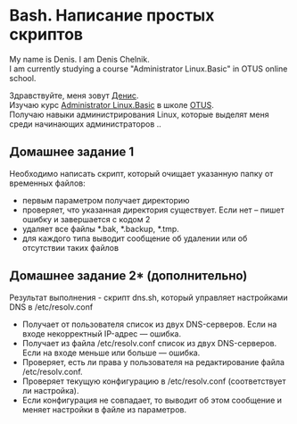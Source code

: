 Bash. Написание простых скриптов
===============

My name is Denis. I am Denis Chelnik.  
I am currently studying a course "Administrator Linux.Basic" in OTUS online school.  

Здравствуйте, меня зовут [Денис](https://github.com/DAChelnik).  
Изучаю курс [Administrator Linux.Basic](https://otus.ru/lessons/linux-basic/) в школе [OTUS](https://otus.ru/ "OTUS онлайн-образование").  
Получаю навыки администрирования Linux, которые выделят меня среди начинающих администраторов ..


Домашнее задание 1
-------------------------------------------------------

Необходимо написать скрипт, который очищает указанную папку от временных файлов:

-  первым параметром получает директорию
-  проверяет, что указанная директория существует. Если нет – пишет ошибку и 
завершается с кодом 2
-  удаляет все файлы *.bak, *.backup, *.tmp.
-  для каждого типа выводит сообщение об удалении или об отсутствии таких файлов

Домашнее задание 2* (дополнительно)
-------------------------------------------------------

Результат выполнения - скрипт dns.sh, который управляет настройками DNS в /etc/resolv.conf
-  Получает от пользователя список из двух DNS-серверов. Если на входе некорректный IP-адрес — ошибка.
-  Получает из файла /etc/resolv.conf список из двух DNS-серверов. Если на входе меньше или больше — ошибка.
-  Проверяет, есть ли права у пользователя на редактирование файла /etc/resolv.conf.
-  Проверяет текущую конфигурацию в /etc/resolv.conf (соответствует ли настройка).
-  Если конфигурация не совпадает, то выводит об этом сообщение и меняет настройки в файле из параметров.
